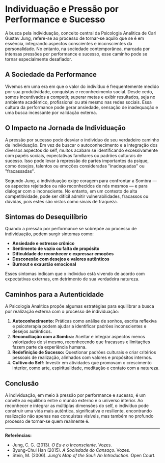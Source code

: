 
# Individuação e Pressão por Performance e Sucesso

A busca pela individuação, conceito central da Psicologia Analítica de Carl Gustav Jung, refere-se ao processo de tornar-se aquilo que se é em essência, integrando aspectos conscientes e inconscientes da personalidade. No entanto, na sociedade contemporânea, marcada por intensas pressões por performance e sucesso, esse caminho pode se tornar especialmente desafiador.

## A Sociedade da Performance

Vivemos em uma era em que o valor do indivíduo é frequentemente medido por sua produtividade, conquistas e reconhecimento social. Desde cedo, somos incentivados a competir, superar metas e exibir resultados, seja no ambiente acadêmico, profissional ou até mesmo nas redes sociais. Essa cultura da performance pode gerar ansiedade, sensação de inadequação e uma busca incessante por validação externa.

## O Impacto na Jornada de Individuação

A pressão por sucesso pode desviar o indivíduo de seu verdadeiro caminho de individuação. Em vez de buscar o autoconhecimento e a integração dos diversos aspectos do self, muitos acabam se identificando excessivamente com papéis sociais, expectativas familiares ou padrões culturais de sucesso. Isso pode levar à repressão de partes importantes da psique, como desejos, talentos ou emoções consideradas "inadequadas" ou "fracassadas".

Segundo Jung, a individuação exige coragem para confrontar a Sombra — os aspectos rejeitados ou não reconhecidos de nós mesmos — e para dialogar com o inconsciente. No entanto, em um contexto de alta competitividade, pode ser difícil admitir vulnerabilidades, fracassos ou dúvidas, pois estes são vistos como sinais de fraqueza.

## Sintomas do Desequilíbrio

Quando a pressão por performance se sobrepõe ao processo de individuação, podem surgir sintomas como:

- **Ansiedade e estresse crônico**
- **Sentimento de vazio ou falta de propósito**
- **Dificuldade de reconhecer e expressar emoções**
- **Desconexão com desejos e valores autênticos**
- **Burnout e exaustão emocional**

Esses sintomas indicam que o indivíduo está vivendo de acordo com expectativas externas, em detrimento de sua verdadeira natureza.

## Caminhos para a Autenticidade

A Psicologia Analítica propõe algumas estratégias para equilibrar a busca por realização externa com o processo de individuação:

1. **Autoconhecimento:** Práticas como análise de sonhos, escrita reflexiva e psicoterapia podem ajudar a identificar padrões inconscientes e desejos autênticos.
2. **Reconciliação com a Sombra:** Aceitar e integrar aspectos menos valorizados de si mesmo, reconhecendo que fracassos e limitações fazem parte da experiência humana.
3. **Redefinição de Sucesso:** Questionar padrões culturais e criar critérios pessoais de realização, alinhados com valores e propósitos internos.
4. **Cultivo do Self:** Investir em atividades que promovam o crescimento interior, como arte, espiritualidade, meditação e contato com a natureza.

## Conclusão

A individuação, em meio à pressão por performance e sucesso, é um convite ao equilíbrio entre o mundo externo e o universo interior. Ao reconhecer e integrar as múltiplas dimensões do self, o indivíduo pode construir uma vida mais autêntica, significativa e resiliente, encontrando realização não apenas nas conquistas visíveis, mas também no profundo processo de tornar-se quem realmente é.

---
**Referências:**
- Jung, C. G. (2013). *O Eu e o Inconsciente*. Vozes.
- Byung-Chul Han (2015). *A Sociedade do Cansaço*. Vozes.
- Stein, M. (2006). *Jung’s Map of the Soul: An Introduction*. Open Court.
```
